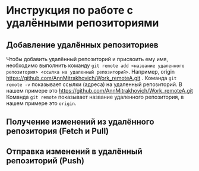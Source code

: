 # Инструкция по работе с удалёнными репозиториями
## Добавление удалённых репозиториев
Чтобы добавить удалённый репозиторий и присвоить ему имя, необходимо выполнить команду `git remote add <название удаленного репозитория> <ссылка на удаленный репозиторий>`. Например, origin  https://github.com/AnnMitrakhovich/Work_remoteA.git .
Команда `git remote -v` показывает ссылки (адреса) на удаленный репозиторий. В нашем примере это https://github.com/AnnMitrakhovich/Work_remoteA.git 
Команда `git remote` показывает название удаленного репозитория, в нашем примере это `origin`. 
## Получение изменений из удалённого репозитория (Fetch и Pull)

## Отправка изменений в удалённый репозиторий (Push)